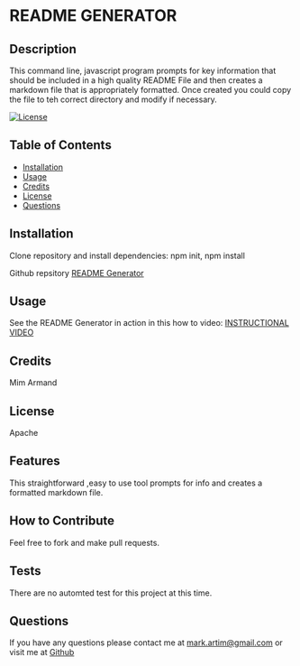# README GENERATOR
        
## Description
This command line, javascript program prompts for key information that should be included in a high quality README File and then creates a markdown file that is appropriately formatted. Once created you could copy the file to teh correct directory and modify if necessary.   

[![License](https://img.shields.io/badge/License-Apache%202.0-blue.svg)](https://opensource.org/licenses/Apache-2.0)
        
## Table of Contents
- [Installation](#installation)
- [Usage](#usage)
- [Credits](#credits)
- [License](#license)
- [Questions](#questions)

## Installation
Clone repository and install dependencies: npm init, npm install

Github repsitory [README Generator](https://mark-artim.github.io/readme-gen)

## Usage

See the README Generator in action in this how to video: [INSTRUCTIONAL VIDEO](https://drive.google.com/file/d/1tACvwvBS-AgotN8mTW3hDwd2mv1XhlHf/view)


## Credits
Mim Armand

## License
Apache

## Features
This straightforward ,easy to use tool prompts for info and creates a formatted markdown file.

## How to Contribute
Feel free to fork and make pull requests.

## Tests
There are no automted test for this project at this time.

## Questions
If you have any questions please contact me at mark.artim@gmail.com
 or visit me at [Github](https://github.com/mark-artim)
        
